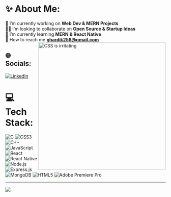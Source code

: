 # ✨ About Me:
🔬 I’m currently working on <b>Web Dev & MERN Projects</b><br>👯‍♂️ I’m looking to collaborate on <b>Open Source & Startup Ideas</b><br>🌱 I’m currently learning <b>MERN & React Native</b><br>📧 How to reach me <b>ghardik258@gmail.com</b>
<img align="right" alt="CSS is irritating" width="400" src="https://i0.wp.com/i.giphy.com/media/yYSSBtDgbbRzq/giphy-downsized.gif?w=770&ssl=1">

## 🌐 Socials:
<!--[![Instagram](https://img.shields.io/badge/Instagram-%23E4405F.svg?logo=Instagram&logoColor=white)](https://instagram.com/mister.mercury.24) -->
[![LinkedIn](https://img.shields.io/badge/LinkedIn-%230077B5.svg?logo=linkedin&logoColor=white)](https://linkedin.com/in/mister-mercury) 

# 💻 Tech Stack:
![C](https://img.shields.io/badge/c-%2300599C.svg?style=for-the-badge&logo=c&logoColor=white) ![CSS3](https://img.shields.io/badge/css3-%231572B6.svg?style=for-the-badge&logo=css3&logoColor=white) ![C++](https://img.shields.io/badge/c++-%2300599C.svg?style=for-the-badge&logo=c%2B%2B&logoColor=white) ![JavaScript](https://img.shields.io/badge/javascript-%23323330.svg?style=for-the-badge&logo=javascript&logoColor=%23F7DF1E) ![React](https://img.shields.io/badge/react-%2320232a.svg?style=for-the-badge&logo=react&logoColor=%2361DAFB) ![React Native](https://img.shields.io/badge/react%20native-%2320232a.svg?style=for-the-badge&logo=react&logoColor=%2361DAFB) ![Node.js](https://img.shields.io/badge/node.js-6DA55F?style=for-the-badge&logo=node.js&logoColor=white) ![Express.js](https://img.shields.io/badge/express.js-%23404d59.svg?style=for-the-badge&logo=express&logoColor=%2361DAFB) ![MongoDB](https://img.shields.io/badge/mongodb-%234ea94b.svg?style=for-the-badge&logo=mongodb&logoColor=white) ![HTML5](https://img.shields.io/badge/html5-%23E34F26.svg?style=for-the-badge&logo=html5&logoColor=white) ![Adobe Premiere Pro](https://img.shields.io/badge/Adobe%20Premiere%20Pro-9999FF.svg?style=for-the-badge&logo=Adobe%20Premiere%20Pro&logoColor=white)


---
[![](https://visitcount.itsvg.in/api?id=mister-mercury&icon=7&color=2)](https://visitcount.itsvg.in)

<!-- Proudly created with GPRM ( https://gprm.itsvg.in ) -->
